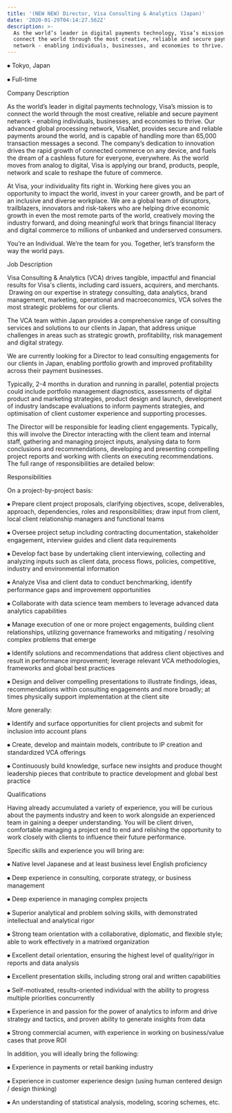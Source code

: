 ```yaml
---
title: '(NEW NEW) Director, Visa Consulting & Analytics (Japan)'
date: '2020-01-29T04:14:27.562Z'
description: >-
  As the world’s leader in digital payments technology, Visa’s mission is to
  connect the world through the most creative, reliable and secure payment
  network - enabling individuals, businesses, and economies to thrive. 
---
```


⦁	Tokyo, Japan

⦁	Full-time

Company Description

As the world’s leader in digital payments technology, Visa’s mission is to connect the world through the most creative, reliable and secure payment network - enabling individuals, businesses, and economies to thrive. Our advanced global processing network, VisaNet, provides secure and reliable payments around the world, and is capable of handling more than 65,000 transaction messages a second. The company’s dedication to innovation drives the rapid growth of connected commerce on any device, and fuels the dream of a cashless future for everyone, everywhere. As the world moves from analog to digital, Visa is applying our brand, products, people, network and scale to reshape the future of commerce.

At Visa, your individuality fits right in. Working here gives you an opportunity to impact the world, invest in your career growth, and be part of an inclusive and diverse workplace. We are a global team of disruptors, trailblazers, innovators and risk-takers who are helping drive economic growth in even the most remote parts of the world, creatively moving the industry forward, and doing meaningful work that brings financial literacy and digital commerce to millions of unbanked and underserved consumers.

You’re an Individual. We’re the team for you. Together, let’s transform the way the world pays.

Job Description

Visa Consulting & Analytics (VCA) drives tangible, impactful and financial results for Visa's clients, including card issuers, acquirers, and merchants.  Drawing on our expertise in strategy consulting, data analytics, brand management, marketing, operational and macroeconomics, VCA solves the most strategic problems for our clients.

The VCA team within Japan provides a comprehensive range of consulting services and solutions to our clients in Japan, that address unique challenges in areas such as strategic growth, profitability, risk management and digital strategy.

We are currently looking for a Director to lead consulting engagements for our clients in Japan, enabling portfolio growth and improved profitability across their payment businesses.

Typically, 2-4 months in duration and running in parallel, potential projects could include portfolio management diagnostics, assessments of digital product and marketing strategies, product design and launch, development of industry landscape evaluations to inform payments strategies, and optimisation of client customer experience and supporting processes.

The Director will be responsible for leading client engagements. Typically, this will involve the Director interacting with the client team and internal staff, gathering and managing project inputs, analysing data to form conclusions and recommendations, developing and presenting compelling project reports and working with clients on executing recommendations.  The full range of responsibilities are detailed below: 

Responsibilities

On a project-by-project basis:

⦁	Prepare client project proposals, clarifying objectives, scope, deliverables, approach, dependencies, roles and responsibilities; draw input from client, local client relationship managers and functional teams

⦁	Oversee project setup including contracting documentation, stakeholder engagement, interview guides and client data requirements

⦁	Develop fact base by undertaking client interviewing, collecting and analyzing inputs such as client data, process flows, policies, competitive, industry and environmental information

⦁	Analyze Visa and client data to conduct benchmarking, identify performance gaps and improvement opportunities

⦁	Collaborate with data science team members to leverage advanced data analytics capabilities

⦁	Manage execution of one or more project engagements, building client relationships, utilizing governance frameworks and mitigating / resolving complex problems that emerge

⦁	Identify solutions and recommendations that address client objectives and result in performance improvement; leverage relevant VCA methodologies, frameworks and global best practices

⦁	Design and deliver compelling presentations to illustrate findings, ideas, recommendations within consulting engagements and more broadly; at times physically support implementation at the client site

More generally:

⦁	Identify and surface opportunities for client projects and submit for inclusion into account plans

⦁	Create, develop and maintain models, contribute to IP creation and standardized VCA offerings

⦁	Continuously build knowledge, surface new insights and produce thought leadership pieces that contribute to practice development and global best practice

Qualifications

Having already accumulated a variety of experience, you will be curious about the payments industry and keen to work alongside an experienced team in gaining a deeper understanding. You will be client driven, comfortable managing a project end to end and relishing the opportunity to work closely with clients to influence their future performance.

Specific skills and experience you will bring are:

⦁	Native level Japanese and at least business level English proficiency

⦁	Deep experience in consulting, corporate strategy, or business management

⦁	Deep experience in managing complex projects

⦁	Superior analytical and problem solving skills, with demonstrated intellectual and analytical rigor

⦁	Strong team orientation with a collaborative, diplomatic, and flexible style; able to work effectively in a matrixed organization

⦁	Excellent detail orientation, ensuring the highest level of quality/rigor in reports and data analysis

⦁	Excellent presentation skills, including strong oral and written capabilities

⦁	Self-motivated, results-oriented individual with the ability to progress multiple priorities concurrently

⦁	Experience in and passion for the power of analytics to inform and drive strategy and tactics, and proven ability to generate insights from data

⦁	Strong commercial acumen, with experience in working on business/value cases that prove ROI

In addition, you will ideally bring the following:

⦁	Experience in payments or retail banking industry

⦁	Experience in customer experience design (using human centered design / design thinking)

⦁	An understanding of statistical analysis, modeling, scoring schemes, etc.